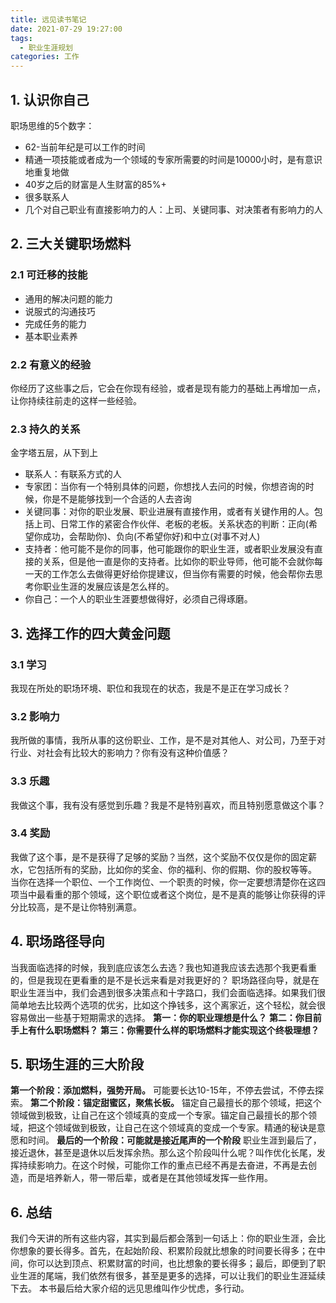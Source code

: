 ```yaml
---
title: 远见读书笔记
date: 2021-07-29 19:27:00
tags: 
  - 职业生涯规划
categories: 工作
---
```

## 1. 认识你自己
职场思维的5个数字：
- 62-当前年纪是可以工作的时间
- 精通一项技能或者成为一个领域的专家所需要的时间是10000小时，是有意识地重复地做
- 40岁之后的财富是人生财富的85%+
- 很多联系人
- 几个对自己职业有直接影响力的人：上司、关键同事、对决策者有影响力的人

## 2. 三大关键职场燃料
### 2.1 可迁移的技能
- 通用的解决问题的能力
- 说服式的沟通技巧
- 完成任务的能力
- 基本职业素养

### 2.2 有意义的经验
你经历了这些事之后，它会在你现有经验，或者是现有能力的基础上再增加一点，让你持续往前走的这样一些经验。
### 2.3 持久的关系
金字塔五层，从下到上
- 联系人：有联系方式的人
- 专家团：当你有一个特别具体的问题，你想找人去问的时候，你想咨询的时候，你是不是能够找到一个合适的人去咨询
- 关键同事：对你的职业发展、职业进展有直接作用，或者有关键作用的人。包括上司、日常工作的紧密合作伙伴、老板的老板。关系状态的判断：正向(希望你成功，会帮助你)、负向(不希望你好)和中立(对事不对人)
- 支持者：他可能不是你的同事，他可能跟你的职业生涯，或者职业发展没有直接的关系，但是他一直是你的支持者。比如你的职业导师，他可能不会就你每一天的工作怎么去做得更好给你提建议，但当你有需要的时候，他会帮你去思考你职业生涯的发展应该是怎么样的。
- 你自己：一个人的职业生涯要想做得好，必须自己得琢磨。

## 3. 选择工作的四大黄金问题
### 3.1 学习
我现在所处的职场环境、职位和我现在的状态，我是不是正在学习成长？
### 3.2 影响力
我所做的事情，我所从事的这份职业、工作，是不是对其他人、对公司，乃至于对行业、对社会有比较大的影响力？你有没有这种价值感？
### 3.3 乐趣
我做这个事，我有没有感觉到乐趣？我是不是特别喜欢，而且特别愿意做这个事？
### 3.4 奖励
我做了这个事，是不是获得了足够的奖励？当然，这个奖励不仅仅是你的固定薪水，它包括所有的奖励，比如你的奖金、你的福利、你的假期、你的股权等等。
当你在选择一个职位、一个工作岗位、一个职责的时候，你一定要想清楚你在这四项当中最看重的那个领域，这个职位或者这个岗位，是不是真的能够让你获得的评分比较高，是不是让你特别满意。
## 4. 职场路径导向
当我面临选择的时候，我到底应该怎么去选？我也知道我应该去选那个我更看重的，但是我现在更看重的是不是长远来看是对我更好的？
职场路径向导，就是在职业生涯当中，我们会遇到很多决策点和十字路口，我们会面临选择。如果我们很简单地去比较两个选项的优劣，比如这个挣钱多，这个离家近，这个轻松，就会很容易做出一些基于短期需求的选择。 
**第一：你的职业理想是什么？**
**第二：你目前手上有什么职场燃料？**
**第三：你需要什么样的职场燃料才能实现这个终极理想？**

## 5. 职场生涯的三大阶段
**第一个阶段：添加燃料，强势开局。**
可能要长达10-15年，不停去尝试，不停去探索。
**第二个阶段：锚定甜蜜区，聚焦长板。**
锚定自己最擅长的那个领域，把这个领域做到极致，让自己在这个领域真的变成一个专家。锚定自己最擅长的那个领域，把这个领域做到极致，让自己在这个领域真的变成一个专家。精通的秘诀是意愿和时间。
**最后的一个阶段：可能就是接近尾声的一个阶段**
职业生涯到最后了，接近退休，甚至是退休以后发挥余热。那么这个阶段叫什么呢？叫作优化长尾，发挥持续影响力。在这个时候，可能你工作的重点已经不再是去奋进，不再是去创造，而是培养新人，带一带后辈，或者是在其他领域发挥一些作用。
## 6. 总结
我们今天讲的所有这些内容，其实到最后都会落到一句话上：你的职业生涯，会比你想象的要长得多。首先，在起始阶段、积累阶段就比想象的时间要长得多；在中间，你可以达到顶点、积累财富的时间，也比想象的要长得多；最后，即便到了职业生涯的尾端，我们依然有很多，甚至是更多的选择，可以让我们的职业生涯延续下去。
本书最后给大家介绍的远见思维叫作少忧虑，多行动。